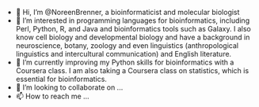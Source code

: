 - 👋 Hi, I’m @NoreenBrenner, a bioinformaticist and molecular biologist
- 👀 I’m interested in programming languages for bioinformatics, including Perl, Python, R, and Java and bioinformatics tools such as Galaxy. I also know cell biology and developmental biology and have a background in neuroscience, botany, zoology and even linguistics (anthropological linguistics and intercultural communication) and English literature.
- 🌱 I’m currently improving my Python skills for bioinformatics with a Coursera class. I am also taking a Coursera class on statistics, which is essential for bioinformatics.
- 💞️ I’m looking to collaborate on ...
- 📫 How to reach me ...

<!---
NoreenBrenner/NoreenBrenner is a ✨ special ✨ repository because its `README.md` (this file) appears on your GitHub profile.
You can click the Preview link to take a look at your changes.
--->
